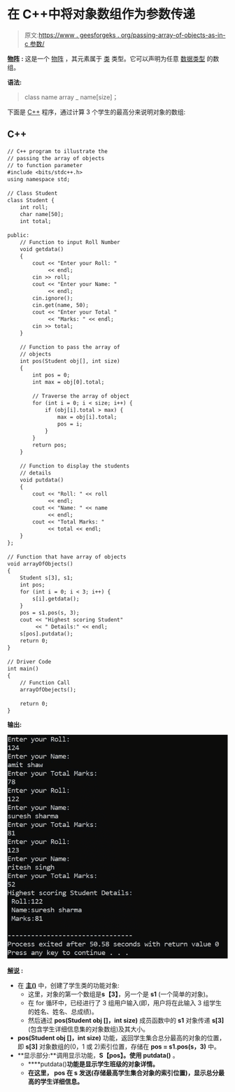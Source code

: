 # 在 C++中将对象数组作为参数传递

> 原文:[https://www . geesforgeks . org/passing-array-of-objects-as-in-c 参数/](https://www.geeksforgeeks.org/passing-array-of-objects-as-parameter-in-c/)

[**物阵**](https://www.geeksforgeeks.org/how-to-create-array-of-objects-in-java/) **:** 这是一个 [物阵](https://www.geeksforgeeks.org/introduction-to-arrays/) ，其元素属于 [类](https://www.geeksforgeeks.org/c-classes-and-objects/) 类型。它可以声明为任意 [数据类型](https://www.geeksforgeeks.org/c-data-types/) 的数组。

**语法:**

> class name array _ name[size]；

下面是 [C++](https://www.geeksforgeeks.org/c-plus-plus/) 程序，通过计算 3 个学生的最高分来说明对象的数组:

## C++

```
// C++ program to illustrate the
// passing the array of objects
// to function parameter
#include <bits/stdc++.h>
using namespace std;

// Class Student
class Student {
    int roll;
    char name[50];
    int total;

public:
    // Function to input Roll Number
    void getdata()
    {
        cout << "Enter your Roll: "
             << endl;
        cin >> roll;
        cout << "Enter your Name: "
             << endl;
        cin.ignore();
        cin.get(name, 50);
        cout << "Enter your Total "
             << "Marks: " << endl;
        cin >> total;
    }

    // Function to pass the array of
    // objects
    int pos(Student obj[], int size)
    {
        int pos = 0;
        int max = obj[0].total;

        // Traverse the array of object
        for (int i = 0; i < size; i++) {
            if (obj[i].total > max) {
                max = obj[i].total;
                pos = i;
            }
        }
        return pos;
    }

    // Function to display the students
    // details
    void putdata()
    {
        cout << "Roll: " << roll
             << endl;
        cout << "Name: " << name
             << endl;
        cout << "Total Marks: "
             << total << endl;
    }
};

// Function that have array of objects
void arrayOfObjects()
{
    Student s[3], s1;
    int pos;
    for (int i = 0; i < 3; i++) {
        s[i].getdata();
    }
    pos = s1.pos(s, 3);
    cout << "Highest scoring Student"
         << " Details:" << endl;
    s[pos].putdata();
    return 0;
}

// Driver Code
int main()
{
    // Function Call
    arrayOfObejects();

    return 0;
}
```

**输出:**

[![](img/05b4a68b1f97ac0fc736f390e46d7252.png)](https://media.geeksforgeeks.org/wp-content/uploads/20210121141037/output.jpg)

**<u>解说</u> :**

*   在 [**主()**](https://www.geeksforgeeks.org/executing-main-in-c-behind-the-scene/) 中，创建了学生类的功能对象:
    *   这里，对象的第一个数组是**s【3】**，另一个是 **s1** (一个简单的对象)。
    *   在 for 循环中，已经进行了 3 组用户输入(即，用户将在此输入 3 组学生的姓名、姓名、总成绩)。
    *   然后通过 **pos(Student obj []，int size)** 成员函数中的 **s1** 对象传递 **s[3]** (包含学生详细信息集的对象数组)及其大小。
*   **pos(Student obj []，int size)** 功能，返回学生集合总分最高的对象的位置，即 **s[3]** 对象数组的(0，1 或 2)索引位置，存储在 **pos = s1.pos(s，3)** 中。
*   **显示部分:**调用显示功能，**S【pos】。使用 putdata()** 。
    *   ****putdata()****功能是显示学生班级的对象详情。****
    *   ****在这里， **pos** 在 **s** 发送(存储最高学生集合对象的索引位置)，显示总分最高的学生详细信息。****